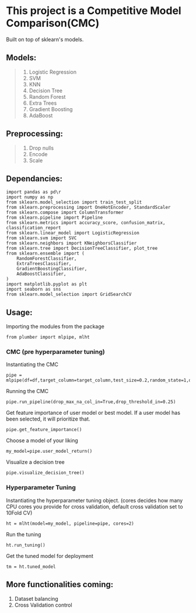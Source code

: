 # This project is a Competitive Model Comparison(CMC)
Built on top of sklearn's models.

## Models:
> 1. Logistic Regression
> 2. SVM
> 3. KNN
> 4. Decision Tree
> 5. Random Forest
> 6. Extra Trees
> 7. Gradient Boosting
> 8. AdaBoost
>

## Preprocessing:
> 1. Drop nulls
> 2. Encode
> 3. Scale

## Dependancies:

```
import pandas as pd\r
import numpy as np
from sklearn.model_selection import train_test_split
from sklearn.preprocessing import OneHotEncoder, StandardScaler
from sklearn.compose import ColumnTransformer
from sklearn.pipeline import Pipeline
from sklearn.metrics import accuracy_score, confusion_matrix, classification_report
from sklearn.linear_model import LogisticRegression
from sklearn.svm import SVC
from sklearn.neighbors import KNeighborsClassifier
from sklearn.tree import DecisionTreeClassifier, plot_tree
from sklearn.ensemble import (
    RandomForestClassifier,
    ExtraTreesClassifier,
    GradientBoostingClassifier,
    AdaBoostClassifier,
)
import matplotlib.pyplot as plt
import seaborn as sns
from sklearn.model_selection import GridSearchCV
```

## Usage:

Importing the modules from the package

```
from plumber import mlpipe, mlht
```

### CMC (pre hyperparameter tuning)
Instantiating the CMC

```
pipe = mlpipe(df=df,target_column=target_column,test_size=0.2,random_state=1,display_analytics=True)
```

Running the CMC

```
pipe.run_pipeline(drop_max_na_col_in=True,drop_threshold_in=0.25)
```

Get feature importance of user model or best model. If a user model has been selected, it will prioritize that.

```
pipe.get_feature_importance()
```

Choose a model of your liking

```
my_model=pipe.user_model_return()
```

Visualize a decision tree

```
pipe.visualize_decision_tree()
```

### Hyperparameter Tuning

Instantiating the hyperparameter tuning object. (cores decides how many CPU cores you provide for cross validation, default cross validation set to 10Fold CV)

```
ht = mlht(model=my_model, pipeline=pipe, cores=2)
```

Run the tuning

```
ht.run_tuning()
```

Get the tuned model for deployment

```
tm = ht.tuned_model
```


## More functionalities coming:
1. Dataset balancing
2. Cross Validation control
